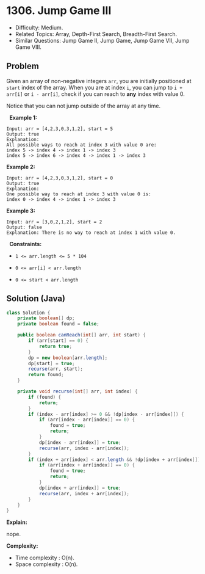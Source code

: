 # 1306. Jump Game III

- Difficulty: Medium.
- Related Topics: Array, Depth-First Search, Breadth-First Search.
- Similar Questions: Jump Game II, Jump Game, Jump Game VII, Jump Game VIII.

## Problem

Given an array of non-negative integers ```arr```, you are initially positioned at ```start``` index of the array. When you are at index ```i```, you can jump to ```i + arr[i]``` or ```i - arr[i]```, check if you can reach to **any** index with value 0.

Notice that you can not jump outside of the array at any time.

 
**Example 1:**

```
Input: arr = [4,2,3,0,3,1,2], start = 5
Output: true
Explanation: 
All possible ways to reach at index 3 with value 0 are: 
index 5 -> index 4 -> index 1 -> index 3 
index 5 -> index 6 -> index 4 -> index 1 -> index 3 
```

**Example 2:**

```
Input: arr = [4,2,3,0,3,1,2], start = 0
Output: true 
Explanation: 
One possible way to reach at index 3 with value 0 is: 
index 0 -> index 4 -> index 1 -> index 3
```

**Example 3:**

```
Input: arr = [3,0,2,1,2], start = 2
Output: false
Explanation: There is no way to reach at index 1 with value 0.
```

 
**Constraints:**


	
- ```1 <= arr.length <= 5 * 104```
	
- ```0 <= arr[i] < arr.length```
	
- ```0 <= start < arr.length```



## Solution (Java)

```java
class Solution {
    private boolean[] dp;
    private boolean found = false;

    public boolean canReach(int[] arr, int start) {
        if (arr[start] == 0) {
            return true;
        }
        dp = new boolean[arr.length];
        dp[start] = true;
        recurse(arr, start);
        return found;
    }

    private void recurse(int[] arr, int index) {
        if (found) {
            return;
        }
        if (index - arr[index] >= 0 && !dp[index - arr[index]]) {
            if (arr[index - arr[index]] == 0) {
                found = true;
                return;
            }
            dp[index - arr[index]] = true;
            recurse(arr, index - arr[index]);
        }
        if (index + arr[index] < arr.length && !dp[index + arr[index]]) {
            if (arr[index + arr[index]] == 0) {
                found = true;
                return;
            }
            dp[index + arr[index]] = true;
            recurse(arr, index + arr[index]);
        }
    }
}
```

**Explain:**

nope.

**Complexity:**

* Time complexity : O(n).
* Space complexity : O(n).
